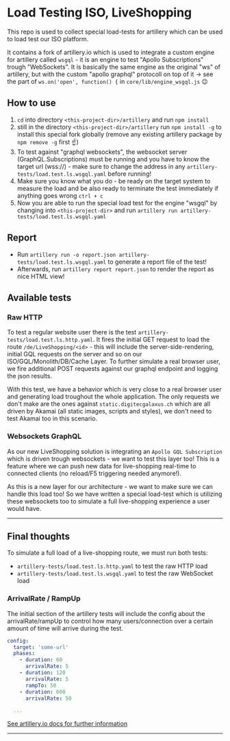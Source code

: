 # Load Testing ISO, LiveShopping

This repo is used to collect special load-tests for artillery which can be used to load test our ISO platform.

It contains a fork of artillery.io which is used to integrate a custom engine for artillery called `wsgql` - it is an engine to test "Apollo Subscriptions" trough "WebSockets". It is basically the same engine as the original "ws" of artillery, but with the custom "apollo graphql" protocoll on top of it -> see the part of `ws.on('open', function() {` in `core/lib/engine_wsgql.js` 😉

## How to use

1. `cd` into directory `<this-project-dir>/artillery` and run `npm install`
2. still in the directory `<this-project-dir>/artillery` run `npm install -g` to install this special fork globally (remove any existing artillery package by `npm remove -g` first ☝)
3. To test against "graphql websockets", the websocket server (GraphQL.Subscriptions) must be running and you have to know the target url (wss://) - make sure to change the address in any `artillery-tests/load.test.ls.wsgql.yaml` before running!
4. Make sure you know what you do - be ready on the target system to measure the load and be also ready to terminate the test immediately if anything goes wrong `ctrl + c`
5. Now you are able to run the special load test for the engine "wsgql" by changing into `<this-project-dir>` and run `artillery run artillery-tests/load.test.ls.wsgql.yaml`

## Report

* Run `artillery run -o report.json artillery-tests/load.test.ls.wsgql.yaml` to generate a report file of the test!
* Afterwards, run `artillery report report.json` to render the report as nice HTML view!

## Available tests

### Raw HTTP

To test a regular website user there is the test `artillery-tests/load.test.ls.http.yaml`. It fires the initial GET request to load the route `/de/LiveShopping/<id>` - this will include the server-side-rendering, initial GQL requests on the server and so on our ISO/GQL/Monolith/DB/Cache Layer. To further simulate a real browser user, we fire additional POST requests against our graphql endpoint and logging the json results.

With this test, we have a behavior which is very close to a real browser user and generating load troughout the whole application. The only requests we don't make are the ones against `static.digitecgalaxus.ch` which are all driven by Akamai (all static images, scripts and styles), we don't need to test Akamai too in this scenario.

### Websockets GraphQL

As our new LiveShopping solution is integrating an `Apollo GQL Subscription` which is driven trough websockets - we want to test this layer too! This is a feature where we can push new data for live-shopping real-time to connected clients (no reload/F5 triggering needed anymore!).

As this is a new layer for our architecture - we want to make sure we can handle this load too! So we have written a special load-test which is utilizing these websockets too to simulate a full live-shopping experience a user would have.

___
## Final thoughts

To simulate a full load of a live-shopping route, we must run both tests:

* `artillery-tests/load.test.ls.http.yaml` to test the raw HTTP load
* `artillery-tests/load.test.ls.wsgql.yaml` to test the raw WebSocket load

### ArrivalRate / RampUp
The initial section of the artillery tests will include the config about the arrivalRate/rampUp to control how many users/connection over a certain amount of time will arrive during the test.

```yaml
config:
  target: 'some-url'
  phases:
    - duration: 60
      arrivalRate: 5
    - duration: 120
      arrivalRate: 5
      rampTo: 50
    - duration: 600
      arrivalRate: 50

  ...
```
[See artillery.io docs for further information](https://artillery.io/docs/basic-concepts/)
___

